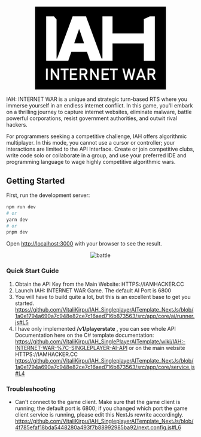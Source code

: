 <p align="center">  <img src="logo3_clean.png" width="350" title="IAH: INTERNET WAR logo"/> </p>

IAH: INTERNET WAR is a unique and strategic turn-based RTS where you immerse yourself in an endless internet conflict. In this game, you'll embark on a thrilling journey to capture internet websites, eliminate malware, battle powerful corporations, resist government authorities, and outwit rival hackers.

For programmers seeking a competitive challenge, IAH offers algorithmic multiplayer. In this mode, you cannot use a cursor or controller; your interactions are limited to the API Interface. Create or join competitive clubs, write code solo or collaborate in a group, and use your preferred IDE and programming language to wage highly competitive algorithmic wars.

## Getting Started

First, run the development server:

```bash
npm run dev
# or
yarn dev
# or
pnpm dev
```

Open [http://localhost:3000](http://localhost:3000) with your browser to see the result.

<p align="center">  <img src="gif_nextjs.gif" width="450" title="battle"/> </p>

### Quick Start Guide

1. Obtain the API Key from the Main Website: HTTPS://IAMHACKER.CC
2. Launch IAH: INTERNET WAR Game. The default AI Port is 6800
3. You will have to build quite a lot, but this is an excellent base to get you started.
   https://github.com/VitaliKirpu/IAH_SingleplayerAITemplate_NextJs/blob/1a0e1794a690a7c948e82ce7c16aed716b873563/src/app/core/ai/runner.js#L5
5. I have only implemented **/v1/playerstate** , you can see whole API Documentation here on the C# template documentation: https://github.com/VitaliKirpu/IAH_SinglePlayerAITemplate/wiki/IAH:-INTERNET-WAR-%7C-SINGLEPLAYER-AI-API or on the main website HTTPS://IAMHACKER.CC
https://github.com/VitaliKirpu/IAH_SingleplayerAITemplate_NextJs/blob/1a0e1794a690a7c948e82ce7c16aed716b873563/src/app/core/service.js#L4

### Troubleshooting
- Can't connect to the game client.
Make sure that the game client is running; the default port is 6800; if you changed which port the game client service is running, please edit this NextJs rewrite accordingly.
https://github.com/VitaliKirpu/IAH_SingleplayerAITemplate_NextJs/blob/4f785efaf18bda5448280a493f7b88992985ba92/next.config.js#L6

